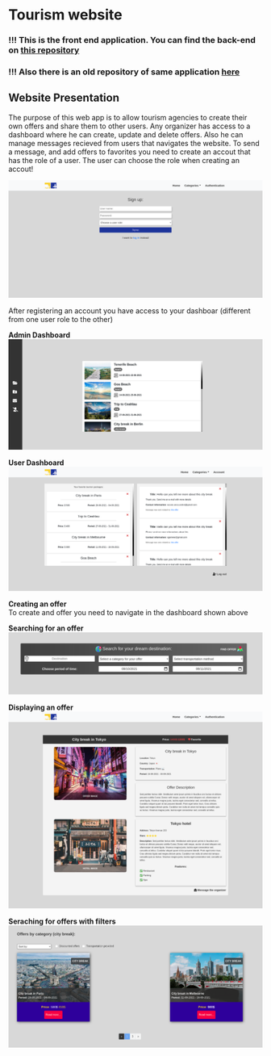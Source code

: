 # Tourism website

<h3> !!! This is the front end application. You can find the back-end on <a href="https://github.com/Ssmartcode/Tourismwebsite-backend">this repository</a> </h3>
<h3 > !!! Also there is an old repository of same application <a href="https://github.com/Ssmartcode/TourismWebsite">here</a> </h3>

## Website Presentation

The purpose of this web app is to allow tourism agencies to create their own offers and share them to other users. Any organizer has access to 
a dashboard where he can create, update and delete offers. Also he can manage messages recieved from users that navigates the website. 
To send a message, and add offers to favorites you need to create an accout that has the role of a user. The user can choose the role when creating an accout!

<img src =".github/signup.png" />

After registering an account you have access to your dashboar (different from one user role to the other)

**Admin Dashboard**
<img src =".github/offers.png" />
<br>

**User Dashboard**
<img src =".github/userdash.png" />
<br>

**Creating an offer**
<br>
To create and offer you need to navigate in the dashboard shown above
<br>

**Searching for an offer**
<img src =".github/search.png" />
<br>

**Displaying an offer**
<img src =".github/singleoffer.png" />
<br>

**Seraching for offers with filters**
<img src =".github/filters.png" />

